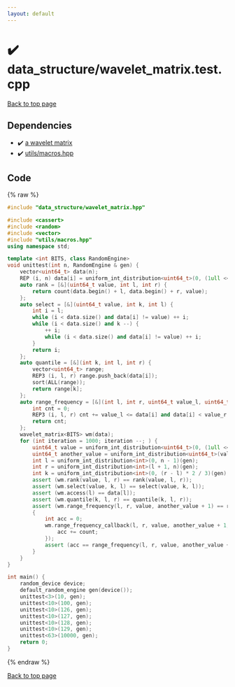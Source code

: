 ```yaml
---
layout: default
---
```


<!-- mathjax config similar to math.stackexchange -->
<script type="text/javascript" async
  src="https://cdnjs.cloudflare.com/ajax/libs/mathjax/2.7.5/MathJax.js?config=TeX-MML-AM_CHTML">
</script>
<script type="text/x-mathjax-config">
  MathJax.Hub.Config({
    TeX: { equationNumbers: { autoNumber: "AMS" }},
    tex2jax: {
      inlineMath: [ ['$','$'] ],
      processEscapes: true
    },
    "HTML-CSS": { matchFontHeight: false },
    displayAlign: "left",
    displayIndent: "2em"
  });
</script>

<script type="text/javascript" src="https://cdnjs.cloudflare.com/ajax/libs/jquery/3.4.1/jquery.min.js"></script>
<script src="https://cdn.jsdelivr.net/npm/jquery-balloon-js@1.1.2/jquery.balloon.min.js" integrity="sha256-ZEYs9VrgAeNuPvs15E39OsyOJaIkXEEt10fzxJ20+2I=" crossorigin="anonymous"></script>
<script type="text/javascript" src="../../assets/js/copy-button.js"></script>
<link rel="stylesheet" href="../../assets/css/copy-button.css" />


# :heavy_check_mark: data_structure/wavelet_matrix.test.cpp


[Back to top page](../../index.html)



## Dependencies
* :heavy_check_mark: [a wavelet matrix](../../library/data_structure/wavelet_matrix.hpp.html)
* :heavy_check_mark: [utils/macros.hpp](../../library/utils/macros.hpp.html)


## Code
{% raw %}
```cpp
#include "data_structure/wavelet_matrix.hpp"

#include <cassert>
#include <random>
#include <vector>
#include "utils/macros.hpp"
using namespace std;

template <int BITS, class RandomEngine>
void unittest(int n, RandomEngine & gen) {
    vector<uint64_t> data(n);
    REP (i, n) data[i] = uniform_int_distribution<uint64_t>(0, (1ull << BITS) - 1)(gen);
    auto rank = [&](uint64_t value, int l, int r) {
        return count(data.begin() + l, data.begin() + r, value);
    };
    auto select = [&](uint64_t value, int k, int l) {
        int i = l;
        while (i < data.size() and data[i] != value) ++ i;
        while (i < data.size() and k --) {
            ++ i;
            while (i < data.size() and data[i] != value) ++ i;
        }
        return i;
    };
    auto quantile = [&](int k, int l, int r) {
        vector<uint64_t> range;
        REP3 (i, l, r) range.push_back(data[i]);
        sort(ALL(range));
        return range[k];
    };
    auto range_frequency = [&](int l, int r, uint64_t value_l, uint64_t value_r) {
        int cnt = 0;
        REP3 (i, l, r) cnt += value_l <= data[i] and data[i] < value_r;
        return cnt;
    };
    wavelet_matrix<BITS> wm(data);
    for (int iteration = 1000; iteration --; ) {
        uint64_t value = uniform_int_distribution<uint64_t>(0, (1ull << BITS) - 1)(gen);
        uint64_t another_value = uniform_int_distribution<uint64_t>(value, (1ull << BITS) - 1)(gen);
        int l = uniform_int_distribution<int>(0, n - 1)(gen);
        int r = uniform_int_distribution<int>(l + 1, n)(gen);
        int k = uniform_int_distribution<int>(0, (r - l) * 2 / 3)(gen);
        assert (wm.rank(value, l, r) == rank(value, l, r));
        assert (wm.select(value, k, l) == select(value, k, l));
        assert (wm.access(l) == data[l]);
        assert (wm.quantile(k, l, r) == quantile(k, l, r));
        assert (wm.range_frequency(l, r, value, another_value + 1) == range_frequency(l, r, value, another_value + 1));
        {
            int acc = 0;
            wm.range_frequency_callback(l, r, value, another_value + 1, [&](uint64_t value, int count) {
                acc += count;
            });
            assert (acc == range_frequency(l, r, value, another_value + 1));
        }
    }
}

int main() {
    random_device device;
    default_random_engine gen(device());
    unittest<3>(10, gen);
    unittest<10>(100, gen);
    unittest<10>(126, gen);
    unittest<10>(127, gen);
    unittest<10>(128, gen);
    unittest<10>(129, gen);
    unittest<63>(10000, gen);
    return 0;
}

```
{% endraw %}

[Back to top page](../../index.html)

